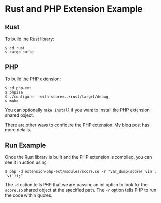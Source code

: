 # Rust and PHP Extension Example

## Rust

To build the Rust library:

```
$ cd rust
$ cargo build
```

## PHP

To build the PHP extension:

```
$ cd php-ext
$ phpize
$ ./configure --with-score=../rust/target/debug
$ make
```

You can optionally `make install` if you want to install the PHP extension shared object.

There are other ways to configure the PHP extension. My [blog post][blog post] has more details.

## Run Example

Once the Rust library is built and the PHP extension is compiled, you can see it in action using:

```
$ php -d extension=php-ext/modules/score.so -r "var_dump(score('vim', 'vi'));"
```

The `-d` option tells PHP that we are passing an ini option to look for the `score.so` shared object at the specified path. The `-r` option tells PHP to run the code within quotes.

[blog post]: http://hermanradtke.com/2015/08/03/creating-a-php-extension-to-rust.html
